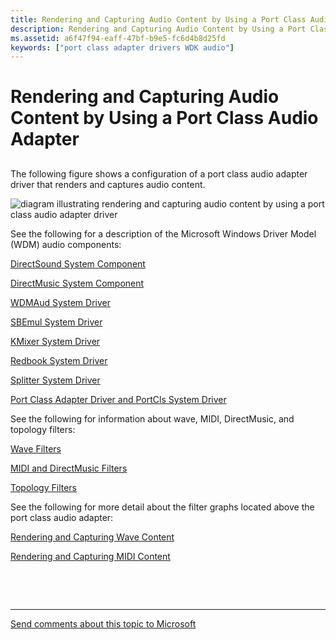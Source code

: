 ```yaml
---
title: Rendering and Capturing Audio Content by Using a Port Class Audio Adapter
description: Rendering and Capturing Audio Content by Using a Port Class Audio Adapter
ms.assetid: a6f47f94-eaff-47bf-b9e5-fc6d4b8d25fd
keywords: ["port class adapter drivers WDK audio"]
---
```


# Rendering and Capturing Audio Content by Using a Port Class Audio Adapter


## <span id="ddk_rendering_and_capturing_audio_content_by_using_a_port_class_audio_"></span><span id="DDK_RENDERING_AND_CAPTURING_AUDIO_CONTENT_BY_USING_A_PORT_CLASS_AUDIO_"></span>


The following figure shows a configuration of a port class audio adapter driver that renders and captures audio content.

![diagram illustrating rendering and capturing audio content by using a port class audio adapter driver](images/portcls.png)

See the following for a description of the Microsoft Windows Driver Model (WDM) audio components:

[DirectSound System Component](user-mode-wdm-audio-components.md#directsound_system_component)

[DirectMusic System Component](user-mode-wdm-audio-components.md#directmusic_system_component)

[WDMAud System Driver](user-mode-wdm-audio-components.md#wdmaud_system_driver)

[SBEmul System Driver](kernel-mode-wdm-audio-components.md#sbemul_system_driver)

[KMixer System Driver](kernel-mode-wdm-audio-components.md#kmixer_system_driver)

[Redbook System Driver](kernel-mode-wdm-audio-components.md#redbook_system_driver)

[Splitter System Driver](kernel-mode-wdm-audio-components.md#splitter_system_driver)

[Port Class Adapter Driver and PortCls System Driver](kernel-mode-wdm-audio-components.md#port_class_adapter_driver_and_portcls_system_driver)

See the following for information about wave, MIDI, DirectMusic, and topology filters:

[Wave Filters](wave-filters.md)

[MIDI and DirectMusic Filters](midi-and-directmusic-filters.md)

[Topology Filters](topology-filters.md)

See the following for more detail about the filter graphs located above the port class audio adapter:

[Rendering and Capturing Wave Content](rendering-and-capturing-wave-content.md)

[Rendering and Capturing MIDI Content](rendering-and-capturing-midi-content.md)

 

 


--------------------
[Send comments about this topic to Microsoft](mailto:wsddocfb@microsoft.com?subject=Documentation%20feedback%20[audio\audio]:%20Rendering%20and%20Capturing%20Audio%20Content%20by%20Using%20a%20Port%20Class%20Audio%20Adapter%20%20RELEASE:%20%287/18/2016%29&body=%0A%0APRIVACY%20STATEMENT%0A%0AWe%20use%20your%20feedback%20to%20improve%20the%20documentation.%20We%20don't%20use%20your%20email%20address%20for%20any%20other%20purpose,%20and%20we'll%20remove%20your%20email%20address%20from%20our%20system%20after%20the%20issue%20that%20you're%20reporting%20is%20fixed.%20While%20we're%20working%20to%20fix%20this%20issue,%20we%20might%20send%20you%20an%20email%20message%20to%20ask%20for%20more%20info.%20Later,%20we%20might%20also%20send%20you%20an%20email%20message%20to%20let%20you%20know%20that%20we've%20addressed%20your%20feedback.%0A%0AFor%20more%20info%20about%20Microsoft's%20privacy%20policy,%20see%20http://privacy.microsoft.com/default.aspx. "Send comments about this topic to Microsoft")


